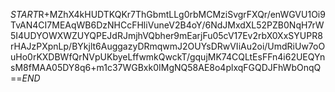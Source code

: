 $START$R+MZhX4kHUDTKQKr7ThGbmtLLg0rbMCMziSvgrFXQr/enWGVU1Oi9TvAN4CI7MEAqWB6DzNHCcFHliVuneV2B4oY/6NdJMxdXL52PZB0NqH7rW5I4UDYOWXWZUYQPEJdRJmjhVQbher9mEarjFu05cV17Ev2rbX0XxSYUPR8rHAJzPXpnLp/BYkjlt6AuggazyDRmqwmJ2OUYsDRwVIiAu2oi/UmdRiUw7oOuHo0rKXDBWfQrNVpUKbyeLffwmkQwckT/gqujMK74CQLtEsFFn4i62UEQYnsM8fMAA05DY8q6+m1c37WGBxk0IMgNQ58AE8o4plxqFGQDJFhWbOnqQ==$END$
